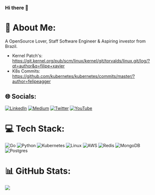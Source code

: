 ### Hi there 👋

# 🔭 About Me:
A OpenSource Lover, Staff Software Engineer & Aspiring investor from Brazil.

- Kernel Patch's: https://git.kernel.org/pub/scm/linux/kernel/git/torvalds/linux.git/log/?qt=author&q=filipe+xavier
- K8s Commits: https://github.com/kubernetes/kubernetes/commits/master/?author=felipeagger

## 🌐 Socials:
[![LinkedIn](https://img.shields.io/badge/LinkedIn-%230077B5.svg?logo=linkedin&logoColor=white)](https://linkedin.com/in/felipe-agger) [![Medium](https://img.shields.io/badge/Medium-12100E?logo=medium&logoColor=white)](https://medium.com/@filipxavier) [![Twitter](https://img.shields.io/badge/Twitter-%231DA1F2.svg?logo=Twitter&logoColor=white)](https://twitter.com/felipeagger) [![YouTube](https://img.shields.io/badge/YouTube-%23FF0000.svg?logo=YouTube&logoColor=white)](https://youtube.com/c/felipeagger) 

# 💻 Tech Stack:
![Go](https://img.shields.io/badge/go-%2300ADD8.svg?style=for-the-badge&logo=go&logoColor=white) ![Python](https://img.shields.io/badge/python-3670A0?style=for-the-badge&logo=python&logoColor=ffdd54) ![Kubernetes](https://img.shields.io/badge/kubernetes-%23326ce5.svg?style=for-the-badge&logo=kubernetes&logoColor=white) ![Linux](https://img.shields.io/badge/Linux-FCC624?style=for-the-badge&logo=linux&logoColor=black) ![AWS](https://img.shields.io/badge/AWS-%23FF9900.svg?style=for-the-badge&logo=amazon-aws&logoColor=white) ![Redis](https://img.shields.io/badge/redis-%23DD0031.svg?style=for-the-badge&logo=redis&logoColor=white) ![MongoDB](https://img.shields.io/badge/MongoDB-%234ea94b.svg?style=for-the-badge&logo=mongodb&logoColor=white) ![Postgres](https://img.shields.io/badge/postgres-%23316192.svg?style=for-the-badge&logo=postgresql&logoColor=white) 

# 📊 GitHub Stats:
![](https://github-readme-stats.vercel.app/api?username=felipeagger&theme=dark&hide_border=false&include_all_commits=false&count_private=false)<br/>
